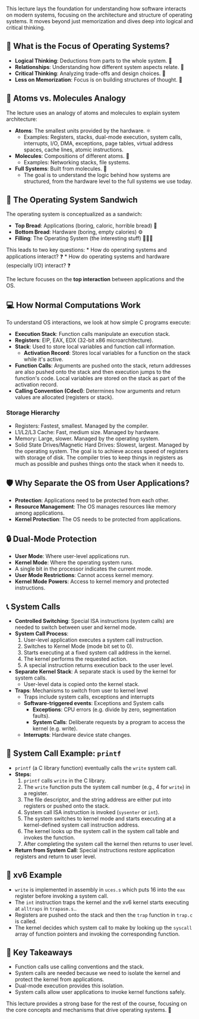 This lecture lays the foundation for understanding how software interacts on modern systems, focusing on the architecture and structure of operating systems. It moves beyond just memorization and dives deep into logical and critical thinking.

## 🤔 What is the Focus of Operating Systems?

- **Logical Thinking**: Deductions from parts to the whole system. 🧩
- **Relationships**: Understanding how different system aspects relate. 🔗
- **Critical Thinking**: Analyzing trade-offs and design choices. 🤔
- **Less on Memorization**: Focus is on building structures of thought. 🧠

## 🧱 Atoms vs. Molecules Analogy

The lecture uses an analogy of atoms and molecules to explain system architecture:

- **Atoms**: The smallest units provided by the hardware. ⚛️
    - Examples: Registers, stacks, dual-mode execution, system calls, interrupts, I/O, DMA, exceptions, page tables, virtual address spaces, cache lines, atomic instructions.
- **Molecules**: Compositions of different atoms. 🧪
    - Examples: Networking stacks, file systems.
- **Full Systems**: Built from molecules. 🏢
    - The goal is to understand the logic behind how systems are structured, from the hardware level to the full systems we use today.

## 🥪 The Operating System Sandwich

The operating system is conceptualized as a sandwich:

- **Top Bread**: Applications (boring, caloric, horrible bread) 🍞
- **Bottom Bread**: Hardware (boring, empty calories) ⚙️
- **Filling**: The Operating System (the interesting stuff) 🥬🍅🥩

This leads to two key questions: * How do operating systems and applications interact? ❓ * How do operating systems and hardware (especially I/O) interact? ❓

The lecture focuses on the **top interaction** between applications and the OS.

## 💻 How Normal Computations Work

To understand OS interactions, we look at how simple C programs execute:

- **Execution Stack**: Function calls manipulate an execution stack.
- **Registers**: EIP, EAX, EDX (32-bit x86 microarchitecture).
- **Stack**: Used to store local variables and function call information.
    - **Activation Record**: Stores local variables for a function on the stack while it's active.
- **Function Calls**: Arguments are pushed onto the stack, return addresses are also pushed onto the stack and then execution jumps to the function's code. Local variables are stored on the stack as part of the activation record.
- **Calling Convention (Cdecl)**: Determines how arguments and return values are allocated (registers or stack).

### Storage Hierarchy

- Registers: Fastest, smallest. Managed by the compiler.
- L1/L2/L3 Cache: Fast, medium size. Managed by hardware.
- Memory: Large, slower. Managed by the operating system.
- Solid State Drives/Magnetic Hard Drives: Slowest, largest. Managed by the operating system. The goal is to achieve access speed of registers with storage of disk. The compiler tries to keep things in registers as much as possible and pushes things onto the stack when it needs to.

## 🛡️ Why Separate the OS from User Applications?

- **Protection**: Applications need to be protected from each other.
- **Resource Management**: The OS manages resources like memory among applications.
- **Kernel Protection**: The OS needs to be protected from applications.

## 🔒 Dual-Mode Protection

- **User Mode**: Where user-level applications run.
- **Kernel Mode**: Where the operating system runs.
- A single bit in the processor indicates the current mode.
- **User Mode Restrictions**: Cannot access kernel memory.
- **Kernel Mode Powers**: Access to kernel memory and protected instructions.

## 📞 System Calls

- **Controlled Switching**: Special ISA instructions (system calls) are needed to switch between user and kernel mode.
- **System Call Process**:
    1. User-level application executes a system call instruction.
    2. Switches to Kernel Mode (mode bit set to 0).
    3. Starts executing at a fixed system call address in the kernel.
    4. The kernel performs the requested action.
    5. A special instruction returns execution back to the user level.
- **Separate Kernel Stack**: A separate stack is used by the kernel for system calls.
    - User-level data is copied onto the kernel stack.
- **Traps**: Mechanisms to switch from user to kernel level
    - Traps include system calls, exceptions and interrupts
    - **Software-triggered events**: Exceptions and System calls
        - **Exceptions**: CPU errors (e.g. divide by zero, segmentation faults).
        - **System Calls**: Deliberate requests by a program to access the kernel (e.g. write).
    - **Interrupts**: Hardware device state changes.

## 📝 System Call Example: `printf`

- `printf` (a C library function) eventually calls the `write` system call.
- **Steps:**
    1. `printf` calls `write` in the C library.
    2. The `write` function puts the system call number (e.g., 4 for `write`) in a register.
    3. The file descriptor, and the string address are either put into registers or pushed onto the stack.
    4. System call ISA instruction is invoked (`sysenter` or `int`).
    5. The system switches to kernel mode and starts executing at a kernel-defined system call instruction address.
    6. The kernel looks up the system call in the system call table and invokes the function.
    7. After completing the system call the kernel then returns to user level.
- **Return from System Call**: Special instructions restore application registers and return to user level.

## 👾 xv6 Example

- `write` is implemented in assembly in `uces.s` which puts 16 into the `eax` register before invoking a system call.
- The `int` instruction traps the kernel and the xv6 kernel starts executing at `alltraps` in `trapasm.s`..
- Registers are pushed onto the stack and then the `trap` function in `trap.c` is called.
- The kernel decides which system call to make by looking up the `syscall` array of function pointers and invoking the corresponding function.

## 🔑 Key Takeaways

- Function calls use calling conventions and the stack.
- System calls are needed because we need to isolate the kernel and protect the kernel from applications.
- Dual-mode execution provides this isolation.
- System calls allow user applications to invoke kernel functions safely.

This lecture provides a strong base for the rest of the course, focusing on the core concepts and mechanisms that drive operating systems. 🚀